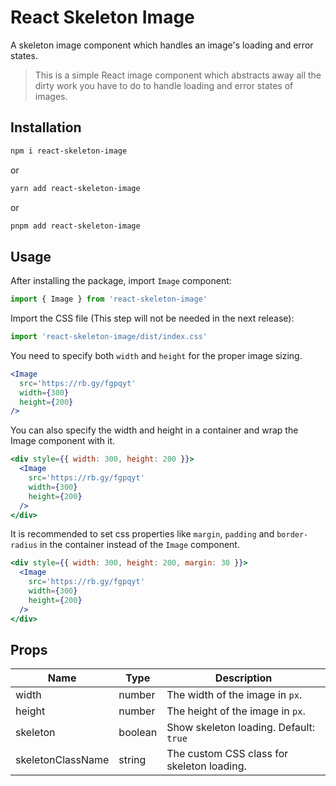 # React Skeleton Image

A skeleton image component which handles an image's loading and error states.

> This is a simple React image component which abstracts away all the dirty work you have to do to handle loading and error states of images.

## Installation

```bash
npm i react-skeleton-image
```

or

```bash
yarn add react-skeleton-image
```

or

```bash
pnpm add react-skeleton-image
```

## Usage

After installing the package, import `Image` component:

```js
import { Image } from 'react-skeleton-image'
```

Import the CSS file (This step will not be needed in the next release):

```js
import 'react-skeleton-image/dist/index.css'
```

You need to specify both `width` and `height` for the proper image sizing.

```jsx
<Image
  src='https://rb.gy/fgpqyt'
  width={300}
  height={200}
/>
```

You can also specify the width and height in a container and wrap the Image component with it.

```jsx
<div style={{ width: 300, height: 200 }}>
  <Image
    src='https://rb.gy/fgpqyt'
    width={300}
    height={200}
  />
</div>
```

It is recommended to set css properties like `margin`, `padding` and `border-radius` in the container instead of the `Image` component. 

```jsx
<div style={{ width: 300, height: 200, margin: 30 }}>
  <Image
    src='https://rb.gy/fgpqyt'
    width={300}
    height={200}
  />
</div>
```

## Props

| Name                | Type            | Description                                          |
| ------------------- | --------------- | ---------------------------------------------------- |
| width               | number          | The width of the image in `px`.                      |
| height              | number          | The height of the image in `px`.                     |
| skeleton            | boolean         | Show skeleton loading. Default: `true`               |
| skeletonClassName   | string          | The custom CSS class for skeleton loading.           |
